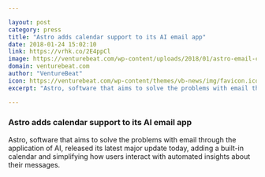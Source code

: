 ```yaml
---

layout: post
category: press
title: "Astro adds calendar support to its AI email app"
date: 2018-01-24 15:02:10
link: https://vrhk.co/2E4ppCl
image: https://venturebeat.com/wp-content/uploads/2018/01/astro-email-calendar-ask-astrobot-mac-ios-android.png?fit=780%2C409&strip=all
domain: venturebeat.com
author: "VentureBeat"
icon: https://venturebeat.com/wp-content/themes/vb-news/img/favicon.ico
excerpt: "Astro, software that aims to solve the problems with email through the application of AI, released its latest major update today, adding a built-in calendar and simplifying how users interact with automated insights about their messages."

---
```


### Astro adds calendar support to its AI email app

Astro, software that aims to solve the problems with email through the application of AI, released its latest major update today, adding a built-in calendar and simplifying how users interact with automated insights about their messages.